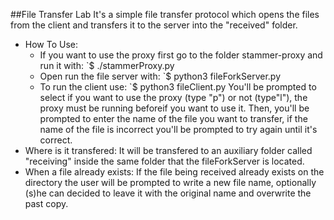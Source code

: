 ##File Transfer Lab
It's a simple file transfer protocol which opens the files from the client and transfers it to the server
into the "received" folder.

* How To Use:
    - If you want to use the proxy first go to the folder stammer-proxy and run it with:
        `$ ./stammerProxy.py
    - Open run the file server with:
        `$ python3 fileForkServer.py
    - To run the client use:
        `$ python3 fileClient.py
        You'll be prompted to select if you want to use the proxy (type "p") or not (type"l"), 
        the proxy must be running beforeif you want to use it. Then, you'll be prompted to enter the
        name of the file you want to transfer, if the name of the file is incorrect you'll be prompted
        to  try again until it's correct.
* Where is it transfered:
    It will be transfered to an auxiliary folder called "receiving" inside the same folder that the 
    fileForkServer is located.
* When a file already exists:
    If the file being received already exists on the directory the user will be prompted to write  a
    new file name, optionally (s)he can decided to leave it with the original name and overwrite the
    past copy.